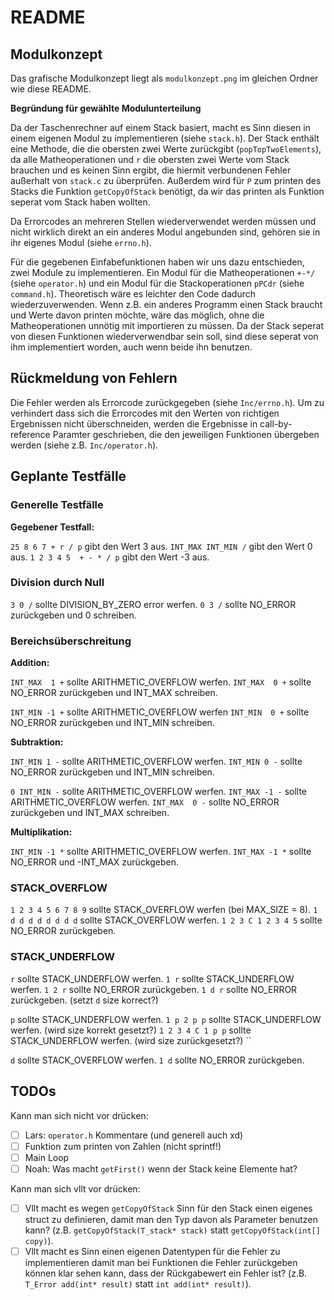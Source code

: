 # README

## Modulkonzept

Das grafische Modulkonzept liegt als `modulkonzept.png` im gleichen Ordner wie diese README.

**Begründung für gewählte Modulunterteilung**

Da der Taschenrechner auf einem Stack basiert, macht es Sinn diesen in einem eigenen Modul zu implementieren (siehe `stack.h`). Der Stack enthält eine Methode, die die obersten zwei Werte zurückgibt (`popTopTwoElements`), da alle Matheoperationen und `r` die obersten zwei Werte vom Stack brauchen und es keinen Sinn ergibt, die hiermit verbundenen Fehler außerhalt von `stack.c` zu überprüfen. Außerdem wird für `P` zum printen des Stacks die Funktion `getCopyOfStack` benötigt, da wir das printen als Funktion seperat vom Stack haben wollten.

Da Errorcodes an mehreren Stellen wiederverwendet werden müssen und nicht wirklich direkt an ein anderes Modul angebunden sind, gehören sie in ihr eigenes Modul (siehe `errno.h`).

Für die gegebenen Einfabefunktionen haben wir uns dazu entschieden, zwei Module zu implementieren. Ein Modul für die Matheoperationen `+-*/` (siehe `operator.h`) und ein Modul für die Stackoperationen `pPCdr` (siehe `command.h`). Theoretisch wäre es leichter den Code dadurch wiederzuverwenden. Wenn z.B. ein anderes Programm einen Stack braucht und Werte davon printen möchte, wäre das möglich, ohne die Matheoperationen unnötig mit importieren zu müssen. Da der Stack seperat von diesen Funktionen wiederverwendbar sein soll, sind diese seperat von ihm implementiert worden, auch wenn beide ihn benutzen.

## Rückmeldung von Fehlern

Die Fehler werden als Errorcode zurückgegeben (siehe `Inc/errno.h`). Um zu verhindert dass sich die Errorcodes mit den Werten von richtigen Ergebnissen nicht überschneiden, werden die Ergebnisse in call-by-reference Paramter geschrieben, die den jeweiligen Funktionen übergeben werden (siehe z.B. `Inc/operator.h`).


## Geplante Testfälle

### Generelle Testfälle 

**Gegebener Testfall:**

`25 8 6 7 + r / p` gibt den Wert 3 aus.
`INT_MAX INT_MIN /` gibt den Wert 0 aus.
`1 2 3 4 5  + - * / p` gibt den Wert -3 aus.

### Division durch Null

`3 0 /` sollte DIVISION_BY_ZERO error werfen.
`0 3 /` sollte NO_ERROR zurückgeben und 0 schreiben.

### Bereichsüberschreitung

**Addition:**

`INT_MAX  1 +` sollte ARITHMETIC_OVERFLOW werfen.
`INT_MAX  0 +` sollte NO_ERROR zurückgeben und INT_MAX schreiben.

`INT_MIN -1 +` sollte ARITHMETIC_OVERFLOW werfen
`INT_MIN  0 +` sollte NO_ERROR zurückgeben und INT_MIN schreiben.

**Subtraktion:**

`INT_MIN 1 -` sollte ARITHMETIC_OVERFLOW werfen.
`INT_MIN 0 -` sollte NO_ERROR zurückgeben und INT_MIN schreiben.

`0 INT_MIN -`  sollte ARITHMETIC_OVERFLOW werfen.
`INT_MAX -1 -` sollte ARITHMETIC_OVERFLOW werfen.
`INT_MAX  0 -` sollte NO_ERROR zurückgeben und INT_MAX schreiben.

**Multiplikation:**

`INT_MIN -1 *` sollte ARITHMETIC_OVERFLOW werfen.
`INT_MAX -1 *` sollte NO_ERROR und -INT_MAX zurückgeben.

### STACK_OVERFLOW

`1 2 3 4 5 6 7 8 9` sollte STACK_OVERFLOW werfen (bei MAX_SIZE = 8).
`1 d d d d d d d d` sollte STACK_OVERFLOW werfen.
`1 2 3 C 1 2 3 4 5` sollte NO_ERROR zurückgeben.

### STACK_UNDERFLOW

`r` sollte STACK_UNDERFLOW werfen.
`1 r` sollte STACK_UNDERFLOW werfen.
`1 2 r` sollte NO_ERROR zurückgeben.
`1 d r` sollte NO_ERROR zurückgeben. (setzt `d` size korrect?)

`p` sollte STACK_UNDERFLOW werfen.
`1 p 2 p p` sollte STACK_UNDERFLOW werfen. (wird size korrekt gesetzt?)
`1 2 3 4 C 1 p p` sollte STACK_UNDERFLOW werfen. (wird size zurückgesetzt?)
``

`d` sollte STACK_OVERFLOW werfen.
`1 d` sollte NO_ERROR zurückgeben.


## TODOs

Kann man sich nicht vor drücken:
- [ ] Lars: `operator.h` Kommentare (und generell auch xd)
- [ ] Funktion zum printen von Zahlen (nicht sprintf!)
- [ ] Main Loop
- [ ] Noah: Was macht `getFirst()` wenn der Stack keine Elemente hat?

Kann man sich vllt vor drücken:
- [ ] Vllt macht es wegen `getCopyOfStack` Sinn für den Stack einen eigenes struct zu definieren, damit man den Typ davon als Parameter benutzen kann? (z.B. `getCopyOfStack(T_stack* stack)` statt `getCopyOfStack(int[] copy)`).
- [ ] Vllt macht es Sinn einen eigenen Datentypen für die Fehler zu implementieren damit man bei Funktionen die Fehler zurückgeben können klar sehen kann, dass der Rückgabewert ein Fehler ist? (z.B. `T_Error add(int* result)` statt `int add(int* result)`). 
